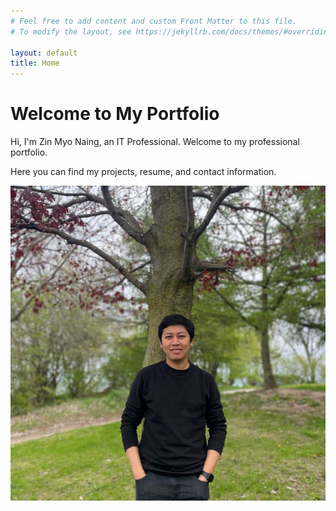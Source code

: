 ```yaml
---
# Feel free to add content and custom Front Matter to this file.
# To modify the layout, see https://jekyllrb.com/docs/themes/#overriding-theme-defaults

layout: default
title: Home
---
```


# Welcome to My Portfolio

Hi, I'm Zin Myo Naing, an IT Professional. Welcome to my professional portfolio.

Here you can find my projects, resume, and contact information.

![Image Alt Text](zmn.jpg)

